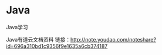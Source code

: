 # Java
Java学习





Java有道云文档资料
链接：http://note.youdao.com/noteshare?id=696a310bd1c9356f9e1635a6cb374187
